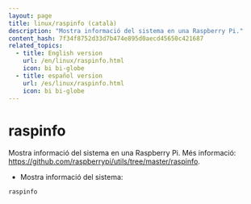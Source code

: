 ```yaml
---
layout: page
title: linux/raspinfo (català)
description: "Mostra informació del sistema en una Raspberry Pi."
content_hash: 7f34f8752d33d7b474e895d0aecd45650c421687
related_topics:
  - title: English version
    url: /en/linux/raspinfo.html
    icon: bi bi-globe
  - title: español version
    url: /es/linux/raspinfo.html
    icon: bi bi-globe
---
```

# raspinfo

Mostra informació del sistema en una Raspberry Pi.
Més informació: <https://github.com/raspberrypi/utils/tree/master/raspinfo>.

- Mostra informació del sistema:

`raspinfo`
